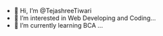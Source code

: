 - 👋 Hi, I’m @TejashreeTiwari
- 👀 I’m interested in Web Developing and Coding...
- 🌱 I’m currently learning BCA ...

<!---
TejashreeTiwari/TejashreeTiwari is a ✨ special ✨ repository because its `README.md` (this file) appears on your GitHub profile.
You can click the Preview link to take a look at your changes.
--->
